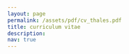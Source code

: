 ```yaml
---
layout: page
permalink: /assets/pdf/cv_thales.pdf
title: curriculum vitae
description: 
nav: true
---
```

